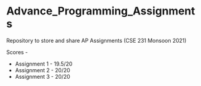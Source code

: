 # Advance_Programming_Assignments

Repository to store and share AP Assignments (CSE 231 Monsoon 2021)

Scores - 
- Assignment 1 - 19.5/20
- Assignment 2 - 20/20
- Assignment 3 - 20/20
